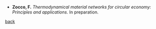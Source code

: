 * **Zocco, F.** _Thermodynamical_ _material_ _networks_ _for_ _circular_ _economy:_ _Principles_ _and_ _applications_. In preparation.


[back](./)
